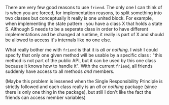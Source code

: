 There are very few good reasons to use ```friend```.
The only one I can think of is when you are forced, for implementation reasons, to split something into two classes but conceptually it really is one united block. For example, when implementing the state pattern : you have a class X that holds a state S. Although S needs to be a seperate class in order to have different implementations and be changed at runtime, it really is part of X and should be allowed to access it's internals like no one else.

What really bother me with ```friend``` is that it is *all or nothing*. I wish I could specify that only one given method will be usable by a specific class : "this method is not part of the public API, but it can be used by this one class because it knows how to handle it". With the current ```friend```, all friends suddenly have access to all methods *and* members.

(Maybe this problem is lessened when the Single Responsibility Principle is strictly followed and each class really is an *all or nothing* package (since there is only one thing in the package), but still I don't like the fact the friends can access member variables)